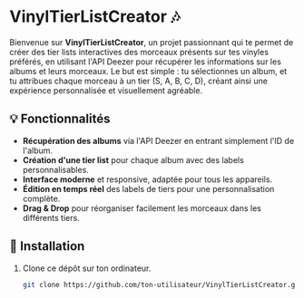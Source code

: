 # VinylTierListCreator 🎶

Bienvenue sur **VinylTierListCreator**, un projet passionnant qui te permet de créer des tier lists interactives des morceaux présents sur tes vinyles préférés, en utilisant l'API Deezer pour récupérer les informations sur les albums et leurs morceaux. Le but est simple : tu sélectionnes un album, et tu attribues chaque morceau à un tier (S, A, B, C, D), créant ainsi une expérience personnalisée et visuellement agréable.

## 💡 Fonctionnalités

- **Récupération des albums** via l'API Deezer en entrant simplement l'ID de l'album.
- **Création d'une tier list** pour chaque album avec des labels personnalisables.
- **Interface moderne** et responsive, adaptée pour tous les appareils.
- **Édition en temps réel** des labels de tiers pour une personnalisation complète.
- **Drag & Drop** pour réorganiser facilement les morceaux dans les différents tiers.

## 🚀 Installation

1. Clone ce dépôt sur ton ordinateur.
   ```bash
   git clone https://github.com/ton-utilisateur/VinylTierListCreator.git
   
